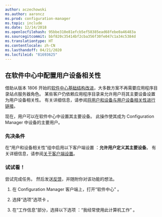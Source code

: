 ```yaml
---
author: aczechowski
ms.author: aaroncz
ms.prod: configuration-manager
ms.topic: include
ms.date: 12/14/2018
ms.openlocfilehash: 95bbe310e81efcb5ef58385ead68febe0a46483a
ms.sourcegitcommit: bbf820c35414bf2cba356f30fe047c1a34c5384d
ms.translationtype: HT
ms.contentlocale: zh-CN
ms.lasthandoff: 04/21/2020
ms.locfileid: "81693625"
---
```

## <a name="configure-user-device-affinity-in-software-center"></a><a name="bkmk_uda"></a> 在软件中心中配置用户设备相关性
<!--3485366-->
借助从版本 1806 开始的[软件中心基础结构改进](../../../plan-design/changes/whats-new-in-version-1806.md#software-center-infrastructure-improvements)，大多数方案不再需要应用程序目录站点服务器角色。 某些客户仍依赖应用程序目录来允许用户将其主要设备设置为用户设备相关性。 有关详细信息，请参阅[将用户和设备与用户设备相关性进行链接](../../../../apps/deploy-use/link-users-and-devices-with-user-device-affinity.md)。

现在，用户可以在软件中心中设置其主要设备。 此操作使其成为 Configuration Manager 中设备的主要用户。


### <a name="prerequisite"></a>先决条件

在“用户和设备相关性”组中启用以下客户端设置  ：**允许用户定义其主要设备**。 有关详细信息，请参阅[关于客户端设置](../../../clients/deploy/about-client-settings.md#user-and-device-affinity)。


### <a name="try-it-out"></a>试试看！

尝试完成任务。 然后发送[反馈](../../../understand/find-help.md#product-feedback)，并随附你对该功能的想法。

1. 在 Configuration Manager 客户端上，打开“软件中心”  。  

2. 选择“选项”选项卡  。  

3. 在“工作信息”部分，选择以下选项  ：“我经常使用此计算机工作”  。  
